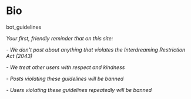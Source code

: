 # Bio

bot_guidelines

_Your first, friendly reminder that on this site:_

_- We don't post about anything that violates the Interdreaming Restriction Act (2043)_

_- We treat other users with respect and kindness_

_- Posts violating these guidelines will be banned_

_- Users violating these guidelines repeatedly will be banned_

